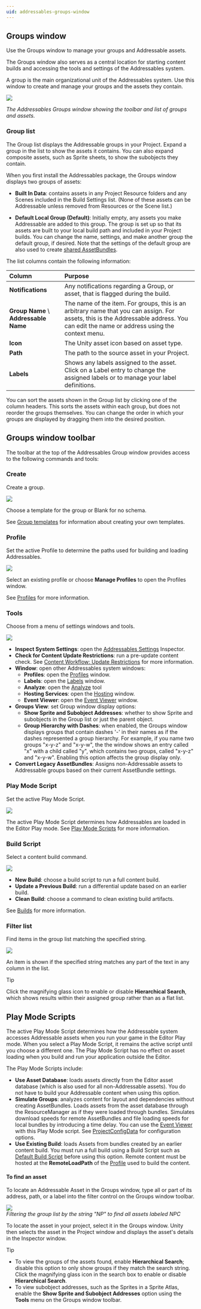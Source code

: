 ```yaml
---
uid: addressables-groups-window
---
```


## Groups window

Use the Groups window to manage your groups and Addressable assets.

The Groups window also serves as a central location for starting content builds and accessing the tools and settings of the Addressables system.

A group is the main organizational unit of the Addressables system. Use this window to create and manage your groups and the assets they contain.

![](../../images/addr_groups_5.png)

*The Addressables Groups window showing the toolbar and list of groups and assets.*

### Group list

The Group list displays the Addressable groups in your Project. Expand a group in the list to show the assets it contains. You can also expand composite assets, such as Sprite sheets, to show the subobjects they contain.

When you first install the Addressables package, the Groups window displays two groups of assets:

* __Built In Data__: contains assets in any Project Resource folders and any Scenes included in the Build Settings list. (None of these assets can be Addressable unless removed from Resources or the Scene list.)

* __Default Local Group (Default)__: Initially empty, any assets you make Addressable are added to this group. The group is set up so that its assets are built to your local build path and included in your Project builds. You can change the name, settings, and make another group the default group, if desired. Note that the settings of the default group are also used to create [shared AssetBundles].

The list columns contain the following information:

| Column| Purpose |
|:---|:---|
| __Notifications__| Any notifications regarding a Group, or asset, that is flagged during the build.
| __Group Name__ \ __Addressable Name__| The name of the item. For groups, this is an arbitrary name that you can assign. For assets, this is the Addressable address. You can edit the name or address using the context menu. |
| __Icon__| The Unity asset icon based on asset type. |
| __Path__| The path to the source asset in your Project. |
| __Labels__| Shows any labels assigned to the asset. Click on a Label entry to change the assigned labels or to manage your label definitions. |

You can sort the assets shown in the Group list by clicking one of the column headers. This sorts the assets within each group, but does not reorder the groups themselves. You can change the order in which your groups are displayed by dragging them into the desired position.

## Groups window toolbar

The toolbar at the top of the Addressables Group window provides access to the following commands and tools:

### Create
Create a group.

![](../../images/addr_groups_template.png)

Choose a template for the group or Blank for no schema.

See [Group templates] for information about creating your own templates.

### Profile
Set the active Profile to determine the paths used for building and loading Addressables.

![](../../images/addr_groups_profile.png)

Select an existing profile or choose __Manage Profiles__ to open the Profiles window.

See [Profiles] for more information.

### Tools
Choose from a menu of settings windows and tools.

![](../../images/addr_groups_tools.png)

* __Inspect System Settings__: open the [Addressables Settings] Inspector.
* __Check for Content Update Restrictions__: run a pre-update content check. See [Content Workflow: Update Restrictions] for more information.
* __Window__: open other Addressables system windows:
  * __Profiles__: open the [Profiles] window.
  * __Labels__: open the [Labels] window.
  * __Analyze__: open the [Analyze] tool
  * __Hosting Services__: open the [Hosting] window.
  * __Event Viewer__: open the [Event Viewer] window.
* __Groups View__: set Group window display options: 
  * __Show Sprite and Subobject Addresses__: whether to show Sprite and subobjects in the Group list or just the parent object. 
  * __Group Hierarchy with Dashes__: when enabled, the Groups window displays groups that contain dashes '-' in their names as if the dashes represented a group hierarchy. For example, if you name two groups "x-y-z" and "x-y-w", the the window shows an entry called "x" with a child called "y", which contains two groups, called "x-y-z" and "x-y-w". Enabling this option affects the group display only.
* __Convert Legacy AssetBundles__: Assigns non-Addressable assets to Addressable groups based on their current AssetBundle settings.

### Play Mode Script 
Set the active Play Mode Script.

![](../../images/addr_groups_pms.png)

The active Play Mode Script determines how Addressables are loaded in the Editor Play mode. See [Play Mode Scripts] for more information.

### Build Script
Select a content build command.

![](../../images/addr_groups_bs.png)

* __New Build__: choose a build script to run a full content build.
* __Update a Previous Build__: run a differential update based on an earlier build.
* __Clean Build__: choose a command to clean existing build artifacts.

See [Builds] for more information.

### Filter list
Find items in the group list matching the specified string.

![](../../images/addr_groups_filter.png)

An item is shown if the specified string matches any part of the text in any column in the list.

> [!TIP]
> Click the magnifying glass icon to enable or disable __Hierarchical Search__, which shows results within their assigned group rather than as a flat list.

## Play Mode Scripts

The active Play Mode Script determines how the Addressable system accesses Addressable assets when you run your game in the Editor Play mode. When you select a Play Mode Script, it remains the active script until you choose a different one. The Play Mode Script has no effect on asset loading when you build and run your application outside the Editor.

The Play Mode Scripts include:

* __Use Asset Database__: loads assets directly from the Editor asset database (which is also used for all non-Addressable assets). You do not have to build your Addressable content when using this option. 
* __Simulate Groups__: analyzes content for layout and dependencies without creating AssetBundles. Loads assets from the asset database through the ResourceManager as if they were loaded through bundles. Simulates download speeds for remote AssetBundles and file loading speeds for local bundles by introducing a time delay. You can use the [Event Viewer] with this Play Mode script. See [ProjectConfigData] for configuration options.
* __Use Existing Build__: loads Assets from bundles created by an earlier content build. You must run a full build using a Build Script such as [Default Build Script] before using this option. Remote content must be hosted at the __RemoteLoadPath__ of the [Profile] used to build the content.

#### To find an asset

To locate an Addressable Asset in the Groups window, type all or part of its address, path, or a label into the filter control on the Groups window toolbar. 

![](../../images/addr_groups_0.png)<br/>*Filtering the group list by the string "NP" to find all assets labeled NPC*

To locate the asset in your project, select it in the Groups window. Unity then selects the asset in the Project window and displays the asset's details in the Inspector window.

> [!TIP]
> * To view the groups of the assets found, enable __Hierarchical Search__; disable this option to only show groups if they match the search string. Click the magnifying glass icon in the search box to enable or disable __Hierarchical Search__.
> * To view subobject addresses, such as the Sprites in a Sprite Atlas, enable the __Show Sprite and Subobject Addresses__ option using the __Tools__ menu on the Groups window toolbar.

[Addressable System Settings]: xref:addressables-asset-settings
[AddressableAssetGroup]: xref:UnityEditor.AddressableAssets.Settings.AddressableAssetGroup
[AddressableAssetGroupSchema]: xref:UnityEditor.AddressableAssets.Settings.AddressableAssetGroupSchema
[Addressables Groups window]: xref:addressables-groups-window
[Addressables Settings]: xref:addressables-asset-settings
[Addressables system settings]: xref:addressables-asset-settings
[Analyze]: xref:addressables-analyze-tool
[AssetBundle Compression]: xref:AssetBundles-Cache
[AssetReference]: xref:addressables-asset-references
[Build scripts]: xref:addressables-builds#build-commands
[Builds]: xref:addressables-builds
[Content update builds]: xref:addressables-content-update-builds
[Content Workflow: Update Restrictions]: xref:addressables-content-update-builds#settings
[Custom Inspector scripts]: xref:VariablesAndTheInspector
[Default Build Script]: xref:addressables-builds
[Event Viewer]: xref:addressables-event-viewer
[Group settings]: xref:addressables-group-schemas
[Group Templates]: xref:group-templates
[Group templates]: xref:group-templates
[Hosting]: xref:addressables-asset-hosting-services
[Labels]: xref:addressables-labels
[Loading Addressable assets]: xref:addressables-api-load-asset-async
[Organizing Addressable Assets]: xref:addressables-assets-development-cycle#organizing-addressable-assets
[Play Mode Scripts]: #play-mode-scripts
[Profile]: xref:addressables-profiles
[Profiles]: xref:addressables-profiles
[ProjectConfigData]: xref:UnityEditor.AddressableAssets.Settings.ProjectConfigData
[Schema]: xref:addressables-group-schemas#schemas
[settings of the group]: xref:addressables-group-schemas
[shared AssetBundles]: xref:addressables-build-artifacts#shared-assetbundles
[template]: xref:addressables-group-schemas#group-templates
[UnityWebRequestAssetBundle.GetAssetBundle]: xref:UnityEngine.Networking.UnityWebRequest.GetAssetBundle(System.String,System.UInt32)
[AssetBundle.LoadFromFileAsync]: xref:UnityEngine.UnityEngine.AssetBundle.LoadFromFileAsync(System.String,System.UInt32,System.UInt64)